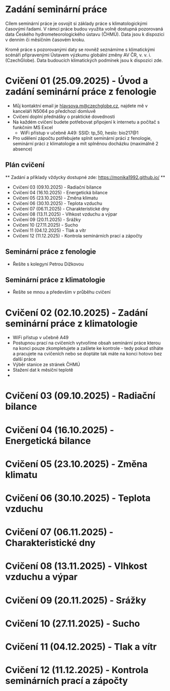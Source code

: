 # Zadání seminární práce
Cílem seminární práce je osvojit si základy práce s klimatologickými časovými řadami. V rámci práce budou využita volně dostupná pozorovaná data Českého hydrometeorologického ústavu (ČHMÚ). Data jsou k dispozici v denním či měsíčním časovém kroku.

Kromě práce s pozorovanými daty se rovněž seznámíme s klimatickými scénáři připravenými Ústavem výzkumu globální změny AV ČR, v. v. i. (CzechGlobe). Data budoucích klimatických podmínek jsou k dispozici zde.

# Cvičení 01 (25.09.2025) - Úvod a zadání seminární práce z fenologie
  - Můj kontaktní email je hlavsova.m@czechglobe.cz, najdete mě v kanceláři N5064 po předchozí domluvě
  - Cvičení doplní přednášky o praktické dovednosti
  - Na každém cvičení budete potřebovat připojení k internetu a počítač s funkčním MS Excel
    - WiFi přístup v učebně A49: SSID: tp_50, heslo: bio217@1
  - Pro udělení zápočtu potřebujete splnit seminární práci z fenologie, seminární práci z klimatologie a mít splněnou docházku (maximálně 2 absence)

## Plán cvičení
** Zadání a příklady vždycky dostupné zde: https://monika1992.github.io/ **
  - Cvičení 03 (09.10.2025) - Radiační bilance
  - Cvičení 04 (16.10.2025) - Energetická bilance
  - Cvičení 05 (23.10.2025) - Změna klimatu
  - Cvičení 06 (30.10.2025) - Teplota vzduchu
  - Cvičení 07 (06.11.2025) - Charakteristické dny
  - Cvičení 08 (13.11.2025) - Vlhkost vzduchu a výpar
  - Cvičení 09 (20.11.2025) - Srážky
  - Cvičení 10 (27.11.2025) - Sucho
  - Cvičení 11 (04.12.2025) - Tlak a vítr
  - Cvičení 12 (11.12.2025) - Kontrola seminárních prací a zápočty

## Seminární práce z fenologie
- Řešíte s kolegyní Petrou Dížkovou

## Seminární práce z klimatologie
- Řešíte se mnou a především v průběhu cvičení

# Cvičení 02 (02.10.2025) - Zadání seminární práce z klimatologie
- WiFi přístup v učebně A49
- Postupnou prací na cvičeních vytvoříme obsah seminární práce kterou na konci pouze zkompletujete a zašlete ke kontrole - tedy pokud stíháte a pracujete na cvičeních nebo se doptáte tak máte na konci hotovo bez další práce
- Výběr stanice ze stránek ČHMÚ
- Stažení dat k měsíční teplotě
- 

# Cvičení 03 (09.10.2025) - Radiační bilance

# Cvičení 04 (16.10.2025) - Energetická bilance

# Cvičení 05 (23.10.2025) - Změna klimatu

# Cvičení 06 (30.10.2025) - Teplota vzduchu

# Cvičení 07 (06.11.2025) - Charakteristické dny

# Cvičení 08 (13.11.2025) - Vlhkost vzduchu a výpar

# Cvičení 09 (20.11.2025) - Srážky

# Cvičení 10 (27.11.2025) - Sucho

# Cvičení 11 (04.12.2025) - Tlak a vítr

# Cvičení 12 (11.12.2025) - Kontrola seminárních prací a zápočty


